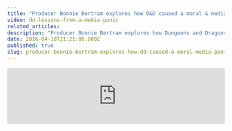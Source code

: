 ```yaml
---
title: "Producer Bonnie Bertram explores how D&D caused a moral & media panic"
video: dd-lessons-from-a-media-panic
related_articles:
description: "Producer Bonnie Bertram explores how Dungeons and Dragons caused a moral & media panic."
date: 2016-04-18T21:21:00.000Z
published: true
slug: producer-bonnie-bertram-explores-how-dd-caused-a-moral-media-panic
---
```


<iframe frameborder="0" scrolling="no" height="130" width="100%" src="https://www.wnyc.org/widgets/ondemand_player/takeaway/#file=/audio/json/596705/&amp;share=1"></iframe>

